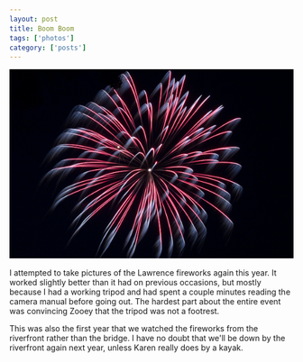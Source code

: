 ```yaml
---
layout: post
title: Boom Boom
tags: ['photos']
category: ['posts']
---
```


![Boom](/media/2013/20130704-7041072-600px.jpg)

I attempted to take pictures of the Lawrence fireworks again this year.
It worked slightly better than it had on previous occasions, but mostly
because I had a working tripod and had spent a couple minutes reading
the camera manual before going out. The hardest part about the entire
event was convincing Zooey that the tripod was not a footrest.

This was also the first year that we watched the fireworks from the
riverfront rather than the bridge. I have no doubt that we'll be down by
the riverfront again next year, unless Karen really does by a kayak. 
